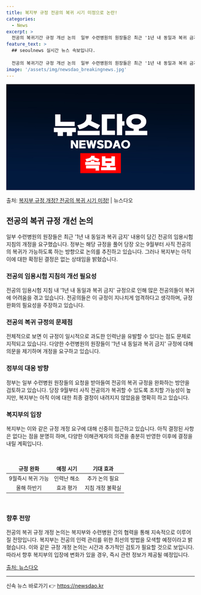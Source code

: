 ```yaml
---
title: 복지부 규정 전공의 복귀 시기 미정으로 논란!
categories:
  - News
excerpt: >
  전공의 복귀기간 규정 개선 논의  일부 수련병원의 원장들은 최근 '1년 내 동일과 복귀 금지' 내용이 담긴 …
feature_text: >
  ## seoulnews 실시간 뉴스 속보입니다.

  전공의 복귀기간 규정 개선 논의  일부 수련병원의 원장들은 최근 '1년 내 동일과 복귀 금지' 내용이 담긴 …
image: '/assets/img/newsdao_breakingnews.jpg'
---
```


![뉴스다오 속보](/assets/img/newsdao_breakingnews.jpg)

<p>출처: <a href="https://newsdao.kr/4528" rel="dofollow">복지부 규정 개정? 전공의 복귀 시기 미정!</a> | 뉴스다오</p>

<h2 data-ke-size="size26">전공의 복귀 규정 개선 논의</h2>
<p data-ke-size="size16">일부 수련병원의 원장들은 최근 '1년 내 동일과 복귀 금지' 내용이 담긴 전공의 임용시험 지침의 개정을 요구했습니다. 정부는 해당 규정을 풀어 당장 오는 9월부터 사직 전공의의 복귀가 가능하도록 하는 방향으로 논의를 추진하고 있습니다. 그러나 복지부는 아직 이에 대한 확정된 결정은 없는 상태임을 밝혔습니다.</p>

<h3>전공의 임용시험 지침의 개선 필요성</h3>
<p data-ke-size="size16">전공의 임용시험 지침 내 '1년 내 동일과 복귀 금지' 규정으로 인해 많은 전공의들이 복귀에 어려움을 겪고 있습니다. 전공의들은 이 규정이 지나치게 엄격하다고 생각하며, 규정 완화의 필요성을 주장하고 있습니다.</p>

<h3>전공의 복귀 규정의 문제점</h3>
<p data-ke-size="size16">전체적으로 보면 이 규정이 일시적으로 과도한 인력난을 유발할 수 있다는 점도 문제로 지적되고 있습니다. 다양한 수련병원의 원장들이 '1년 내 동일과 복귀 금지' 규정에 대해 의문을 제기하며 개정을 요구하고 있습니다.</p>

<h3>정부의 대응 방향</h3>
<p data-ke-size="size16">정부는 일부 수련병원 원장들의 요청을 받아들여 전공의 복귀 규정을 완화하는 방안을 검토하고 있습니다. 당장 9월부터 사직 전공의가 복귀할 수 있도록 조치할 가능성이 높지만, 복지부는 아직 이에 대한 최종 결정이 내려지지 않았음을 명확히 하고 있습니다.</p>

<h3>복지부의 입장</h3>
<p data-ke-size="size16">복지부는 이와 같은 규정 개정 요구에 대해 신중히 접근하고 있습니다. 아직 결정된 사항은 없다는 점을 분명히 하며, 다양한 이해관계자의 의견을 충분히 반영한 이후에 결정을 내릴 계획입니다.</p>

<p data-ke-size="size16">&nbsp;</p>
<table>
	<thead>
		<tr>
			<td style="text-align: center; height: 17px;"><b>규정 완화</b></td>
			<td style="text-align: center; height: 17px;"><b>예정 시기</b></td>
			<td style="text-align: center; height: 17px;"><b>기대 효과</b></td>
		</tr>
	</thead>
	<tbody>
		<tr>
			<td style="text-align: center; height: 17px;">9월즉시 복귀 가능</td>
			<td style="text-align: center; height: 17px;">인력난 해소</td>
			<td style="text-align: center; height: 17px;">추가 논의 필요</td>
		</tr>
		<tr>
			<td style="text-align: center; height: 17px;">올해 하반기</td>
			<td style="text-align: center; height: 17px;">효과 평가</td>
			<td style="text-align: center; height: 17px;">지침 개정 불확실</td>
		</tr>
	</tbody>
</table>
<p data-ke-size="size16">&nbsp;</p>

<h3>향후 전망</h3>
<p data-ke-size="size16">전공의 복귀 규정 개정 논의는 복지부와 수련병원 간의 협력을 통해 지속적으로 이루어질 전망입니다. 복지부는 전공의 인력 관리를 위한 최선의 방법을 모색할 예정이라고 밝혔습니다. 이와 같은 규정 개정 논의는 시간과 추가적인 검토가 필요할 것으로 보입니다. 따라서 향후 복지부의 입장에 변화가 있을 경우, 즉시 관련 정보가 제공될 예정입니다.</p>

<p data-ke-size="size16"><a href="https://newsdao.kr/4528">출처: 뉴스다오</a></p>
<hr> 

신속 뉴스 바로가기 👉 <a href="https://newsdao.kr" rel="dofollow">https://newsdao.kr</a>


